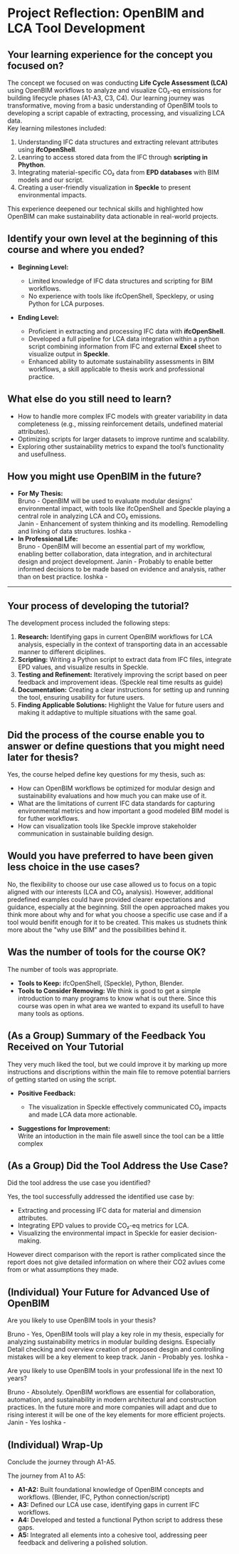 # **Project Reflection: OpenBIM and LCA Tool Development**


## **Your learning experience for the concept you focused on?**
 
The concept we focused on was conducting **Life Cycle Assessment (LCA)** using OpenBIM workflows to analyze and visualize CO₂-eq emissions for building lifecycle phases (A1-A3, C3, C4). Our learning journey was transformative, moving from a basic understanding of OpenBIM tools to developing a script capable of extracting, processing, and visualizing LCA data.  
Key learning milestones included:
1. Understanding IFC data structures and extracting relevant attributes using **ifcOpenShell**.
2. Leanring to access stored data from the IFC through **scripting in Phython**.
3. Integrating material-specific CO₂ data from **EPD databases** with BIM models and our script.
4. Creating a user-friendly visualization in **Speckle** to present environmental impacts.

This experience deepened our technical skills and highlighted how OpenBIM can make sustainability data actionable in real-world projects.

## **Identify your own level at the beginning of this course and where you ended?**

- **Beginning Level:**  
  - Limited knowledge of IFC data structures and scripting for BIM workflows.  
  - No experience with tools like ifcOpenShell, Specklepy, or using Python for LCA purposes.  

- **Ending Level:**  
  - Proficient in extracting and processing IFC data with **ifcOpenShell**.  
  - Developed a full pipeline for LCA data integration within a python script combining information from IFC and external **Excel** sheet to visualize output in **Speckle**.  
  - Enhanced ability to automate sustainability assessments in BIM workflows, a skill applicable to thesis work and professional practice.

## **What else do you still need to learn?**
 
- How to handle more complex IFC models with greater variability in data completeness (e.g., missing reinforcement details, undefined material attributes).  
- Optimizing scripts for larger datasets to improve runtime and scalability.  
- Exploring other sustainability metrics to expand the tool’s functionality and usefullness.  


## **How you might use OpenBIM in the future?**

- **For My Thesis:**  
	Bruno - OpenBIM will be used to evaluate modular designs' environmental impact, with tools like ifcOpenShell and Speckle playing a central role in analyzing LCA and CO₂ emissions.  
	Janin - Enhancement of system thinking and its modelling. Remodelling and linking of data structures.
  Ioshka -
- **In Professional Life:**  
	Bruno - OpenBIM will become an essential part of my workflow, enabling better collaboration, data integration, and in architectural design and project development.
	Janin - Probably to enable better informed decisions to be made based on evidence and analysis, rather than on best practice.
	Ioshka -
---

## **Your process of developing the tutorial?**

The development process included the following steps:
1. **Research:** Identifying gaps in current OpenBIM workflows for LCA analysis, especially in the context of transporting data in an accessable manner to different diciplines.  
2. **Scripting:** Writing a Python script to extract data from IFC files, integrate EPD values, and visualize results in Speckle.  
3. **Testing and Refinement:** Iteratively improving the script based on peer feedback and improvement ideas. (Speckle real time results as guide)  
4. **Documentation:** Creating a clear instructions for setting up and running the tool, ensuring usability for future users.  
5. **Finding Applicable Solutions:** Highlight the Value for future users and making it addaptive to multiple situations with the same goal. 


## **Did the process of the course enable you to answer or define questions that you might need later for thesis?**

Yes, the course helped define key questions for my thesis, such as:
- How can OpenBIM workflows be optimized for modular design and sustainability evaluations and how much you can make use of it. 
- What are the limitations of current IFC data standards for capturing environmental metrics and how important a good modeled BIM model is for futher workflows. 
- How can visualization tools like Speckle improve stakeholder communication in sustainable building design.

## **Would you have preferred to have been given less choice in the use cases?**

No, the flexibility to choose our use case allowed us to focus on a topic aligned with our interests (LCA and CO₂ analysis). However, additional predefined examples could have provided clearer expectations and guidance, especially at the beginning. Still the open approached makes you think more about why and for what you choose a specific use case and if a tool would benifit enough for it to be created. This makes us studnets think more about the "why use BIM" and the possibilities behind it. 

## **Was the number of tools for the course OK?** 

The number of tools was appropriate.  
- **Tools to Keep:** ifcOpenShell, (Speckle), Python, Blender.  
- **Tools to Consider Removing:** We think is good to get a simple introduction to many programs to know what is out there. Since this course was open in what area we wanted to expand its usefull to have many tools as options.

## **(As a Group) Summary of the Feedback You Received on Your Tutorial**

They very much liked the tool, but we could improve it by marking up more instructions and discriptions within the main file to remove potential barriers of getting started on using the script. 

- **Positive Feedback:**  
  - The visualization in Speckle effectively communicated CO₂ impacts and made LCA data more actionable.  

- **Suggestions for Improvement:**  
  Write an intoduction in the main file aswell since the tool can be a little complex


## **(As a Group) Did the Tool Address the Use Case?**

Did the tool address the use case you identified?  

Yes, the tool successfully addressed the identified use case by:
- Extracting and processing IFC data for material and dimension attributes.  
- Integrating EPD values to provide CO₂-eq metrics for LCA.  
- Visualizing the environmental impact in Speckle for easier decision-making.

However direct comparison with the report is rather complicated since the report does not give detailed information on where their CO2 avlues come from or what assumptions they made.


## **(Individual) Your Future for Advanced Use of OpenBIM**

Are you likely to use OpenBIM tools in your thesis?  
 
Bruno - Yes, OpenBIM tools will play a key role in my thesis, especially for analyzing sustainability metrics in modular building designs. Especially Detail checking and overview creation of proposed desgin and controlling mistakes will be a key element to keep track.
Janin - Probably yes.
Ioshka -


Are you likely to use OpenBIM tools in your professional life in the next 10 years?  

Bruno - Absolutely. OpenBIM workflows are essential for collaboration, automation, and sustainability in modern architectural and construction practices. In the future more and more companies will adapt and due to rising interest it will be one of the key elements for more efficient projects.
Janin - Yes
Ioshka -

## **(Individual) Wrap-Up**

Conclude the journey through A1-A5.  
 
The journey from A1 to A5: 
- **A1-A2:** Built foundational knowledge of OpenBIM concepts and workflows. (Blender, IFC, Python connection/script) 
- **A3:** Defined our LCA use case, identifying gaps in current IFC workflows.  
- **A4:** Developed and tested a functional Python script to address these gaps.  
- **A5:** Integrated all elements into a cohesive tool, addressing peer feedback and delivering a polished solution.  

